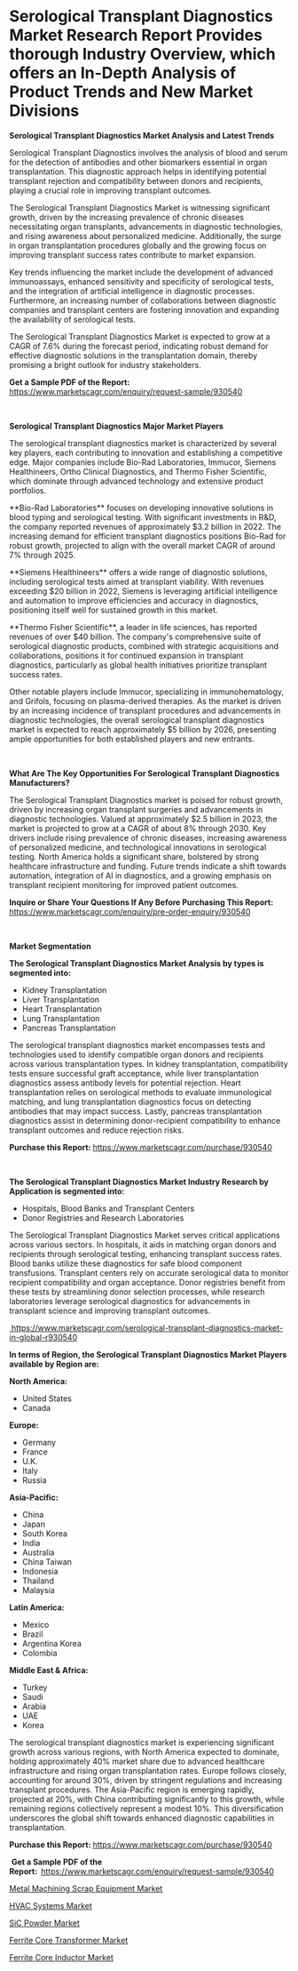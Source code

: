 <p><h1>Serological Transplant Diagnostics Market Research Report Provides thorough Industry Overview, which offers an In-Depth Analysis of Product Trends and New Market Divisions</h1></p><p><strong>Serological Transplant Diagnostics Market Analysis and Latest Trends</strong></p>
<p><p>Serological Transplant Diagnostics involves the analysis of blood and serum for the detection of antibodies and other biomarkers essential in organ transplantation. This diagnostic approach helps in identifying potential transplant rejection and compatibility between donors and recipients, playing a crucial role in improving transplant outcomes.</p><p>The Serological Transplant Diagnostics Market is witnessing significant growth, driven by the increasing prevalence of chronic diseases necessitating organ transplants, advancements in diagnostic technologies, and rising awareness about personalized medicine. Additionally, the surge in organ transplantation procedures globally and the growing focus on improving transplant success rates contribute to market expansion.</p><p>Key trends influencing the market include the development of advanced immunoassays, enhanced sensitivity and specificity of serological tests, and the integration of artificial intelligence in diagnostic processes. Furthermore, an increasing number of collaborations between diagnostic companies and transplant centers are fostering innovation and expanding the availability of serological tests.</p><p>The Serological Transplant Diagnostics Market is expected to grow at a CAGR of 7.6% during the forecast period, indicating robust demand for effective diagnostic solutions in the transplantation domain, thereby promising a bright outlook for industry stakeholders.</p></p>
<p><strong>Get a Sample PDF of the Report:&nbsp;</strong> <a href="https://www.marketscagr.com/enquiry/request-sample/930540?utm_campaign=1905&utm_medium=2&utm_source=Github&utm_content=ia&utm_term=25122024&utm_id=serological-transplant-diagnostics">https://www.marketscagr.com/enquiry/request-sample/930540</a></p>
<p>&nbsp;</p>
<p><strong>Serological Transplant Diagnostics Major Market Players</strong></p>
<p><p>The serological transplant diagnostics market is characterized by several key players, each contributing to innovation and establishing a competitive edge. Major companies include Bio-Rad Laboratories, Immucor, Siemens Healthineers, Ortho Clinical Diagnostics, and Thermo Fisher Scientific, which dominate through advanced technology and extensive product portfolios.</p><p>**Bio-Rad Laboratories** focuses on developing innovative solutions in blood typing and serological testing. With significant investments in R&D, the company reported revenues of approximately $3.2 billion in 2022. The increasing demand for efficient transplant diagnostics positions Bio-Rad for robust growth, projected to align with the overall market CAGR of around 7% through 2025.</p><p>**Siemens Healthineers** offers a wide range of diagnostic solutions, including serological tests aimed at transplant viability. With revenues exceeding $20 billion in 2022, Siemens is leveraging artificial intelligence and automation to improve efficiencies and accuracy in diagnostics, positioning itself well for sustained growth in this market.</p><p>**Thermo Fisher Scientific**, a leader in life sciences, has reported revenues of over $40 billion. The company's comprehensive suite of serological diagnostic products, combined with strategic acquisitions and collaborations, positions it for continued expansion in transplant diagnostics, particularly as global health initiatives prioritize transplant success rates.</p><p>Other notable players include Immucor, specializing in immunohematology, and Grifols, focusing on plasma-derived therapies. As the market is driven by an increasing incidence of transplant procedures and advancements in diagnostic technologies, the overall serological transplant diagnostics market is expected to reach approximately $5 billion by 2026, presenting ample opportunities for both established players and new entrants.</p></p>
<p>&nbsp;</p>
<p><strong>What Are The Key Opportunities For Serological Transplant Diagnostics Manufacturers?</strong></p>
<p><p>The Serological Transplant Diagnostics market is poised for robust growth, driven by increasing organ transplant surgeries and advancements in diagnostic technologies. Valued at approximately $2.5 billion in 2023, the market is projected to grow at a CAGR of about 8% through 2030. Key drivers include rising prevalence of chronic diseases, increasing awareness of personalized medicine, and technological innovations in serological testing. North America holds a significant share, bolstered by strong healthcare infrastructure and funding. Future trends indicate a shift towards automation, integration of AI in diagnostics, and a growing emphasis on transplant recipient monitoring for improved patient outcomes.</p></p>
<p><strong>Inquire or Share Your Questions If Any Before Purchasing This Report:</strong> <a href="https://www.marketscagr.com/enquiry/pre-order-enquiry/930540?utm_campaign=1905&utm_medium=2&utm_source=Github&utm_content=ia&utm_term=25122024&utm_id=serological-transplant-diagnostics">https://www.marketscagr.com/enquiry/pre-order-enquiry/930540</a></p>
<p>&nbsp;</p>
<p><strong>Market Segmentation</strong></p>
<p><strong>The Serological Transplant Diagnostics Market Analysis by types is segmented into:</strong></p>
<p><ul><li>Kidney Transplantation</li><li>Liver Transplantation</li><li>Heart Transplantation</li><li>Lung Transplantation</li><li>Pancreas Transplantation</li></ul></p>
<p><p>The serological transplant diagnostics market encompasses tests and technologies used to identify compatible organ donors and recipients across various transplantation types. In kidney transplantation, compatibility tests ensure successful graft acceptance, while liver transplantation diagnostics assess antibody levels for potential rejection. Heart transplantation relies on serological methods to evaluate immunological matching, and lung transplantation diagnostics focus on detecting antibodies that may impact success. Lastly, pancreas transplantation diagnostics assist in determining donor-recipient compatibility to enhance transplant outcomes and reduce rejection risks.</p></p>
<p><strong>Purchase this Report:&nbsp;</strong><a href="https://www.marketscagr.com/purchase/930540?utm_campaign=1905&utm_medium=2&utm_source=Github&utm_content=ia&utm_term=25122024&utm_id=serological-transplant-diagnostics">https://www.marketscagr.com/purchase/930540</a></p>
<p>&nbsp;</p>
<p><strong>The Serological Transplant Diagnostics Market Industry Research by Application is segmented into:</strong></p>
<p><ul><li>Hospitals, Blood Banks and Transplant Centers</li><li>Donor Registries and Research Laboratories</li></ul></p>
<p><p>The Serological Transplant Diagnostics Market serves critical applications across various sectors. In hospitals, it aids in matching organ donors and recipients through serological testing, enhancing transplant success rates. Blood banks utilize these diagnostics for safe blood component transfusions. Transplant centers rely on accurate serological data to monitor recipient compatibility and organ acceptance. Donor registries benefit from these tests by streamlining donor selection processes, while research laboratories leverage serological diagnostics for advancements in transplant science and improving transplant outcomes.</p></p>
<p><a href="https://www.marketscagr.com/serological-transplant-diagnostics-market-in-global-r930540?utm_campaign=1905&utm_medium=2&utm_source=Github&utm_content=ia&utm_term=25122024&utm_id=serological-transplant-diagnostics">&nbsp;https://www.marketscagr.com/serological-transplant-diagnostics-market-in-global-r930540</a></p>
<p><strong>In terms of Region, the Serological Transplant Diagnostics Market Players available by Region are:</strong></p>
<p>
    <p> <strong> North America: </strong>
        <ul>
            <li>United States</li>
            <li>Canada</li>
        </ul>
        </p> 
    <p> <strong> Europe: </strong>
        <ul>
            <li>Germany</li>
            <li>France</li>
            <li>U.K.</li>
            <li>Italy</li>
            <li>Russia</li>
        </ul>
        </p> 
    <p> <strong> Asia-Pacific: </strong>
        <ul>
            <li>China</li>
            <li>Japan</li>
            <li>South Korea</li>
            <li>India</li>
            <li>Australia</li>
            <li>China Taiwan</li>
            <li>Indonesia</li>
            <li>Thailand</li>
            <li>Malaysia</li>
        </ul>
        </p> 
    <p> <strong> Latin America: </strong>
        <ul>
            <li>Mexico</li>
            <li>Brazil</li>
            <li>Argentina Korea</li>
            <li>Colombia</li>
        </ul>
        </p> 
    <p> <strong> Middle East & Africa: </strong>
        <ul>
            <li>Turkey</li>
            <li>Saudi</li>
            <li>Arabia</li>
            <li>UAE</li>
            <li>Korea</li>
        </ul>
    </p>
    </p>
<p><p>The serological transplant diagnostics market is experiencing significant growth across various regions, with North America expected to dominate, holding approximately 40% market share due to advanced healthcare infrastructure and rising organ transplantation rates. Europe follows closely, accounting for around 30%, driven by stringent regulations and increasing transplant procedures. The Asia-Pacific region is emerging rapidly, projected at 20%, with China contributing significantly to this growth, while remaining regions collectively represent a modest 10%. This diversification underscores the global shift towards enhanced diagnostic capabilities in transplantation.</p></p>
<p><strong>Purchase this Report: </strong><a href="https://www.marketscagr.com/purchase/930540?utm_campaign=1905&utm_medium=2&utm_source=Github&utm_content=ia&utm_term=25122024&utm_id=serological-transplant-diagnostics">https://www.marketscagr.com/purchase/930540</a></p>
<p>&nbsp;<strong>Get a Sample PDF of the Report:&nbsp;&nbsp;</strong><a href="https://www.marketscagr.com/enquiry/request-sample/930540?utm_campaign=1905&utm_medium=2&utm_source=Github&utm_content=ia&utm_term=25122024&utm_id=serological-transplant-diagnostics">https://www.marketscagr.com/enquiry/request-sample/930540</a></p>
<p><strong></strong></p>
<p><p><a href="https://github.com/AshikRahman991/Market-Research-Report-List-1/blob/main/metal-machining-scrap-equipment-market.md?utm_campaign=1905&utm_medium=2&utm_source=Github&utm_content=ia&utm_term=25122024&utm_id=serological-transplant-diagnostics">Metal Machining Scrap Equipment Market</a></p><p><a href="https://www.linkedin.com/pulse/global-hvac-systems-market-analysis-forecast-123-cagr-projected-poujf?utm_campaign=1905&utm_medium=2&utm_source=Github&utm_content=ia&utm_term=25122024&utm_id=serological-transplant-diagnostics">HVAC Systems Market</a></p><p><a href="https://www.linkedin.com/pulse/evalua-mark-research-ptwwe?utm_campaign=1905&utm_medium=2&utm_source=Github&utm_content=ia&utm_term=25122024&utm_id=serological-transplant-diagnostics">SiC Powder Market</a></p><p><a href="https://www.linkedin.com/pulse/f-my-mkt-intel-xkfif?utm_campaign=1905&utm_medium=2&utm_source=Github&utm_content=ia&utm_term=25122024&utm_id=serological-transplant-diagnostics">Ferrite Core Transformer Market</a></p><p><a href="https://www.linkedin.com/pulse/f-my-mkt-intel-xkfif?utm_campaign=1905&utm_medium=2&utm_source=Github&utm_content=ia&utm_term=25122024&utm_id=serological-transplant-diagnostics">Ferrite Core Inductor Market</a></p></p>